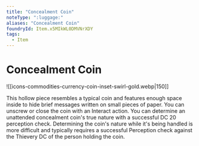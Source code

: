 ```yaml
---
title: "Concealment Coin"
noteType: ":luggage:"
aliases: "Concealment Coin"
foundryId: Item.x5MIkWL0DMVNrXDY
tags:
  - Item
---
```


# Concealment Coin
![[icons-commodities-currency-coin-inset-swirl-gold.webp|150]]

This hollow piece resembles a typical coin and features enough space inside to hide brief messages written on small pieces of paper. You can unscrew or close the coin with an Interact action. You can determine an unattended concealment coin's true nature with a successful DC 20 perception check. Determining the coin's nature while it's being handled is more difficult and typically requires a successful Perception check against the Thievery DC of the person holding the coin.

